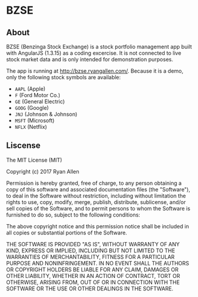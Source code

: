 # BZSE

## About
BZSE (Benzinga Stock Exchange) is a stock portfolio management app built with AngularJS (1.3.15) as a coding excercise. It is not connected to live stock market data and is only intended for demonstration purposes.

The app is running at http://bzse.ryangallen.com/. Because it is a demo, only the following stock symbols are available:

- `AAPL` (Apple)
- `F` (Ford Motor Co.)
- `GE` (General Electric)
- `GOOG` (Google)
- `JNJ` (Johnson & Johnson)
- `MSFT` (Microsoft)
- `NFLX` (Netflix)

## Liscense

The MIT License (MIT)

Copyright (c) 2017 Ryan Allen

Permission is hereby granted, free of charge, to any person obtaining a copy of this software and associated documentation files (the "Software"), to deal in the Software without restriction, including without limitation the rights to use, copy, modify, merge, publish, distribute, sublicense, and/or sell copies of the Software, and to permit persons to whom the Software is furnished to do so, subject to the following conditions:

The above copyright notice and this permission notice shall be included in all copies or substantial portions of the Software.

THE SOFTWARE IS PROVIDED "AS IS", WITHOUT WARRANTY OF ANY KIND, EXPRESS OR IMPLIED, INCLUDING BUT NOT LIMITED TO THE WARRANTIES OF MERCHANTABILITY, FITNESS FOR A PARTICULAR PURPOSE AND NONINFRINGEMENT. IN NO EVENT SHALL THE AUTHORS OR COPYRIGHT HOLDERS BE LIABLE FOR ANY CLAIM, DAMAGES OR OTHER LIABILITY, WHETHER IN AN ACTION OF CONTRACT, TORT OR OTHERWISE, ARISING FROM, OUT OF OR IN CONNECTION WITH THE SOFTWARE OR THE USE OR OTHER DEALINGS IN THE SOFTWARE.
